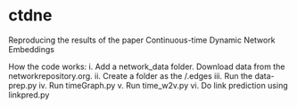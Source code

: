 # ctdne
Reproducing the results of the paper Continuous-time Dynamic Network Embeddings

How the code works:
    i. Add a network_data folder. Download data from the networkrepository.org. 
    ii. Create a folder as the <dataset-name>/<dataset-name>.edges
    iii. Run the data-prep.py
    iv. Run timeGraph.py
    v. Run time_w2v.py
    vi. Do link prediction using linkpred.py
